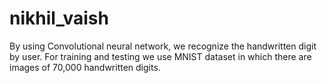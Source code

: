 # nikhil_vaish
By using Convolutional neural network, we recognize the handwritten digit by user.  For training and testing we use MNIST dataset in which there are images of 70,000 handwritten digits.
